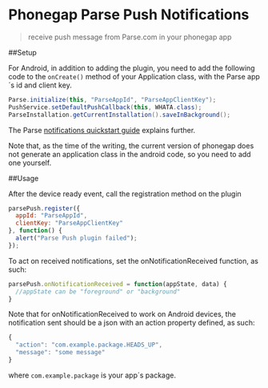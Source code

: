 Phonegap Parse Push Notifications
=======================================
> receive push message from Parse.com in your phonegap app  


##Setup

For Android, in addition to adding the plugin, you need to add the following code to the `onCreate()` method of your Application class, with the Parse app´s id and client key.  

```java
Parse.initialize(this, "ParseAppId", "ParseAppClientKey");
PushService.setDefaultPushCallback(this, WHATA.class);
ParseInstallation.getCurrentInstallation().saveInBackground();
```

The Parse [notifications quickstart guide](https://parse.com/apps/quickstart#parse_push/android/existing) explains further.

Note that, as the time of the writing, the current version of phonegap does not generate an application class in the android code, so you need to add one yourself.

##Usage

After the device ready event, call the registration method on the plugin

```javascript
parsePush.register({
  appId: "ParseAppId",
  clientKey: "ParseAppClientKey"
}, function() {
  alert("Parse Push plugin failed");
});
```

To act on received notifications, set the onNotificationReceived function, as such: 
```javascript
parsePush.onNotificationReceived = function(appState, data) {
  //appState can be "foreground" or "background"
}
```

Note that for onNotificationReceived to work on Android devices, the notification sent should be a json with an action property defined, as such:
```javascript
{
  "action": "com.example.package.HEADS_UP",
  "message": "some message"
}
```
where `com.example.package` is your app´s package.
